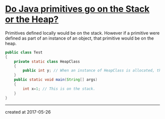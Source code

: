 # [Do Java primitives go on the Stack or the Heap?](https://stackoverflow.com/questions/3646632/do-java-primitives-go-on-the-stack-or-the-heap)

Primitives defined locally would be on the stack.  However if a primitive were defined as part of an instance of an object, that primitive would be on the heap.

```java
public class Test
{
    private static class HeapClass
    {
        public int y; // When an instance of HeapClass is allocated, this will be on the heap.
    }
    public static void main(String[] args)
    {
        int x=1; // This is on the stack.
    }
}
```





---

created at 2017-05-26